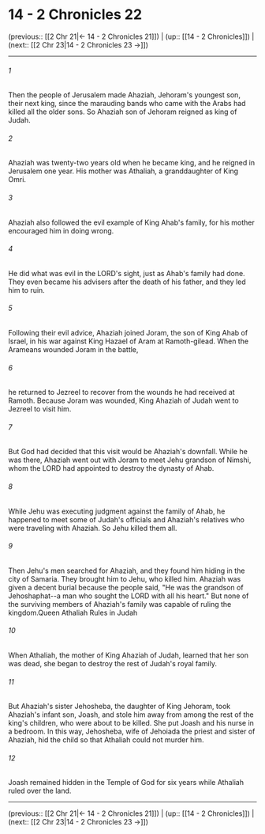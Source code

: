 # 14 - 2 Chronicles 22

(previous:: [[2 Chr 21|← 14 - 2 Chronicles 21]]) | (up:: [[14 - 2 Chronicles]]) | (next:: [[2 Chr 23|14 - 2 Chronicles 23 →]])

***


###### 1 
Then the people of Jerusalem made Ahaziah, Jehoram's youngest son, their next king, since the marauding bands who came with the Arabs had killed all the older sons. So Ahaziah son of Jehoram reigned as king of Judah. 

###### 2 
Ahaziah was twenty-two years old when he became king, and he reigned in Jerusalem one year. His mother was Athaliah, a granddaughter of King Omri. 

###### 3 
Ahaziah also followed the evil example of King Ahab's family, for his mother encouraged him in doing wrong. 

###### 4 
He did what was evil in the LORD's sight, just as Ahab's family had done. They even became his advisers after the death of his father, and they led him to ruin. 

###### 5 
Following their evil advice, Ahaziah joined Joram, the son of King Ahab of Israel, in his war against King Hazael of Aram at Ramoth-gilead. When the Arameans wounded Joram in the battle, 

###### 6 
he returned to Jezreel to recover from the wounds he had received at Ramoth. Because Joram was wounded, King Ahaziah of Judah went to Jezreel to visit him. 

###### 7 
But God had decided that this visit would be Ahaziah's downfall. While he was there, Ahaziah went out with Joram to meet Jehu grandson of Nimshi, whom the LORD had appointed to destroy the dynasty of Ahab. 

###### 8 
While Jehu was executing judgment against the family of Ahab, he happened to meet some of Judah's officials and Ahaziah's relatives who were traveling with Ahaziah. So Jehu killed them all. 

###### 9 
Then Jehu's men searched for Ahaziah, and they found him hiding in the city of Samaria. They brought him to Jehu, who killed him. Ahaziah was given a decent burial because the people said, "He was the grandson of Jehoshaphat--a man who sought the LORD with all his heart." But none of the surviving members of Ahaziah's family was capable of ruling the kingdom.Queen Athaliah Rules in Judah 

###### 10 
When Athaliah, the mother of King Ahaziah of Judah, learned that her son was dead, she began to destroy the rest of Judah's royal family. 

###### 11 
But Ahaziah's sister Jehosheba, the daughter of King Jehoram, took Ahaziah's infant son, Joash, and stole him away from among the rest of the king's children, who were about to be killed. She put Joash and his nurse in a bedroom. In this way, Jehosheba, wife of Jehoiada the priest and sister of Ahaziah, hid the child so that Athaliah could not murder him. 

###### 12 
Joash remained hidden in the Temple of God for six years while Athaliah ruled over the land.

***

(previous:: [[2 Chr 21|← 14 - 2 Chronicles 21]]) | (up:: [[14 - 2 Chronicles]]) | (next:: [[2 Chr 23|14 - 2 Chronicles 23 →]])
